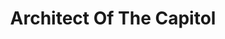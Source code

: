 ---
# This topic lives at
# https://digital.gov/topics/architect-of-the-capitol

# Topic Title
title: "Architect Of The Capitol"

# description — keep it short and clear
summary: ""

# Weight
weight: 1

# For more information on managing topics,
# see https://github.com/GSA/digitalgov.gov/wiki/topics
---